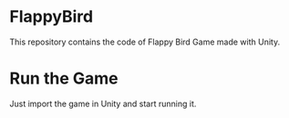 # FlappyBird
This repository contains the code of Flappy Bird Game made with Unity.

# Run the Game
Just import the game in Unity and start running it.
